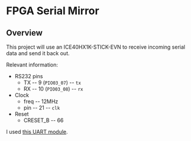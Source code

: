 # FPGA Serial Mirror

## Overview

This project will use an ICE40HX1K-STICK-EVN to receive incoming
serial data and send it back out.

Relevant information:
* RS232 pins
  * TX -- 9 (`PIO03_07`) -- `tx`
  * RX -- 10 (`PIO03_08`) -- `rx`
* Clock
  * freq -- 12MHz
  * pin -- 21 -- `clk`
* Reset
  * CRESET_B -- 66

I used [this UART module](https://github.com/cyrozap/osdvu/blob/d18488c41141cfb1c7b29f5a5840510e727ae5a2/uart.v).